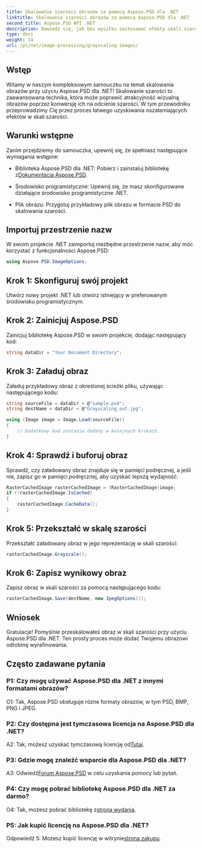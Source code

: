 ```yaml
---
title: Skalowanie szarości obrazów za pomocą Aspose.PSD dla .NET
linktitle: Skalowanie szarości obrazów za pomocą Aspose.PSD dla .NET
second_title: Aspose.PSD API .NET
description: Dowiedz się, jak bez wysiłku zastosować efekty skali szarości do obrazów za pomocą Aspose.PSD dla .NET.
type: docs
weight: 14
url: /pl/net/image-processing/grayscaling-images/
---
```

## Wstęp

Witamy w naszym kompleksowym samouczku na temat skalowania obrazów przy użyciu Aspose.PSD dla .NET! Skalowanie szarości to zaawansowana technika, która może poprawić atrakcyjność wizualną obrazów poprzez konwersję ich na odcienie szarości. W tym przewodniku przeprowadzimy Cię przez proces łatwego uzyskiwania oszałamiających efektów w skali szarości.

## Warunki wstępne

Zanim przejdziemy do samouczka, upewnij się, że spełniasz następujące wymagania wstępne:

-  Biblioteka Aspose.PSD dla .NET: Pobierz i zainstaluj bibliotekę z[Dokumentacja Aspose.PSD](https://reference.aspose.com/psd/net/).

- Środowisko programistyczne: Upewnij się, że masz skonfigurowane działające środowisko programistyczne .NET.

- Plik obrazu: Przygotuj przykładowy plik obrazu w formacie PSD do skalowania szarości.

## Importuj przestrzenie nazw

W swoim projekcie .NET zaimportuj niezbędne przestrzenie nazw, aby móc korzystać z funkcjonalności Aspose.PSD:

```csharp
using Aspose.PSD.ImageOptions;
```

## Krok 1: Skonfiguruj swój projekt

Utwórz nowy projekt .NET lub otwórz istniejący w preferowanym środowisku programistycznym.

## Krok 2: Zainicjuj Aspose.PSD

Zainicjuj bibliotekę Aspose.PSD w swoim projekcie, dodając następujący kod:

```csharp
string dataDir = "Your Document Directory";
```

## Krok 3: Załaduj obraz

Załaduj przykładowy obraz z określonej ścieżki pliku, używając następującego kodu:

```csharp
string sourceFile = dataDir + @"sample.psd";
string destName = dataDir + @"Grayscaling_out.jpg";

using (Image image = Image.Load(sourceFile))
{
    // Dodatkowy kod zostanie dodany w kolejnych krokach.
}
```

## Krok 4: Sprawdź i buforuj obraz

Sprawdź, czy załadowany obraz znajduje się w pamięci podręcznej, a jeśli nie, zapisz go w pamięci podręcznej, aby uzyskać lepszą wydajność:

```csharp
RasterCachedImage rasterCachedImage = (RasterCachedImage)image;
if (!rasterCachedImage.IsCached)
{
    rasterCachedImage.CacheData();
}
```

## Krok 5: Przekształć w skalę szarości

Przekształć załadowany obraz w jego reprezentację w skali szarości:

```csharp
rasterCachedImage.Grayscale();
```

## Krok 6: Zapisz wynikowy obraz

Zapisz obraz w skali szarości za pomocą następującego kodu:

```csharp
rasterCachedImage.Save(destName, new JpegOptions());
```

## Wniosek

Gratulacje! Pomyślnie przeskalowałeś obraz w skali szarości przy użyciu Aspose.PSD dla .NET. Ten prosty proces może dodać Twojemu obrazowi odrobinę wyrafinowania.

## Często zadawane pytania

### P1: Czy mogę używać Aspose.PSD dla .NET z innymi formatami obrazów?

O1: Tak, Aspose.PSD obsługuje różne formaty obrazów, w tym PSD, BMP, PNG i JPEG.

### P2: Czy dostępna jest tymczasowa licencja na Aspose.PSD dla .NET?

 A2: Tak, możesz uzyskać tymczasową licencję od[Tutaj](https://purchase.aspose.com/temporary-license/).

### P3: Gdzie mogę znaleźć wsparcie dla Aspose.PSD dla .NET?

 A3: Odwiedź[Forum Aspose.PSD](https://forum.aspose.com/c/psd/34) w celu uzyskania pomocy lub pytań.

### P4: Czy mogę pobrać bibliotekę Aspose.PSD dla .NET za darmo?

 O4: Tak, możesz pobrać bibliotekę z[strona wydania](https://releases.aspose.com/psd/net/).

### P5: Jak kupić licencję na Aspose.PSD dla .NET?

 Odpowiedź 5: Możesz kupić licencję w witrynie[strona zakupu](https://purchase.aspose.com/buy).
